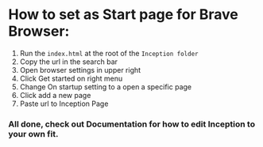 # How to set as Start page for Brave Browser:
1. Run the `index.html` at the root of the `Inception folder`
2. Copy the url in the search bar
3. Open browser settings in upper right
4. Click Get started on right menu
5. Change On startup setting to a open a specific page
6. Click add a new page
7. Paste url to Inception Page

### All done, check out Documentation for how to edit Inception to your own fit.
